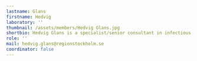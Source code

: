 ```yaml
---
lastname: Glans
firstname: Hedvig
laboratory: ''
thumbnail: /assets/members/Hedvig Glans.jpg
shortbio: Hedvig Glans is a specialist/senior consultant in infectious diseases at Karolinska University Hospital, Stockholm, Sweden. Her clinical focus is on tropical medicine, vector-borne infections and the care of patients with serious highly contagious infections. Her doctoral thesis was on cutaneous leishmaniasis – treatment and genetic mechanisms affecting outcome. Today, her research topics include both leishmaniasis and other vector-borne infections. She is also a member of the Leishmaniasis Surveillance Database in Europe.
role: ''
mail: hedvig.glans@regionstockholm.se
coordinator: false
---
```


